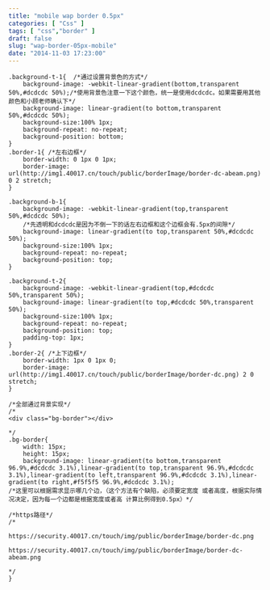 ```yaml
---
title: "mobile wap border 0.5px"
categories: [ "Css" ]
tags: [ "css","border" ]
draft: false
slug: "wap-border-05px-mobile"
date: "2014-11-03 17:23:00"
---
```


    .background-t-1{  /*通过设置背景色的方式*/
        background-image: -webkit-linear-gradient(bottom,transparent 50%,#dcdcdc 50%);/*使用背景色注意一下这个颜色，统一是使用dcdcdc。如果需要用其他颜色和小顾老师确认下*/
        background-image: linear-gradient(to bottom,transparent 50%,#dcdcdc 50%);
        background-size:100% 1px;
        background-repeat: no-repeat;
        background-position: bottom;
    }
    .border-1{ /*左右边框*/
        border-width: 0 1px 0 1px;
        border-image: url(http://img1.40017.cn/touch/public/borderImage/border-dc-abeam.png) 0 2 stretch;
    }
     


<!--more-->


    .background-b-1{
        background-image: -webkit-linear-gradient(top,transparent 50%,#dcdcdc 50%);
        /*先透明和dcdcdc是因为不倒一下的话左右边框和这个边框会有.5px的间隙*/
        background-image: linear-gradient(to top,transparent 50%,#dcdcdc 50%);
        background-size:100% 1px;
        background-repeat: no-repeat;
        background-position: top;
    }
     
    .background-t-2{
        background-image: -webkit-linear-gradient(top,#dcdcdc 50%,transparent 50%);
        background-image: linear-gradient(to top,#dcdcdc 50%,transparent 50%);
        background-size:100% 1px;
        background-repeat: no-repeat;
        background-position: top;
        padding-top: 1px;
    }
    .border-2{ /*上下边框*/
        border-width: 1px 0 1px 0;
        border-image: url(http://img1.40017.cn/touch/public/borderImage/border-dc.png) 2 0 stretch;
    }
     
    /*全部通过背景实现*/
    /*
    <div class="bg-border"></div>
     
    */
    .bg-border{
        width: 15px;
        height: 15px;
        background-image: linear-gradient(to bottom,transparent 96.9%,#dcdcdc 3.1%),linear-gradient(to top,transparent 96.9%,#dcdcdc 3.1%),linear-gradient(to left,transparent 96.9%,#dcdcdc 3.1%),linear-gradient(to right,#f5f5f5 96.9%,#dcdcdc 3.1%);
    /*这里可以根据需求显示哪几个边，（这个方法有个缺陷，必须要定宽度 或者高度，根据实际情况决定，因为每一个边都是根据宽度或者高 计算比例得到0.5px）*/
     
    /*https路径*/
    /*
     
    https://security.40017.cn/touch/img/public/borderImage/border-dc.png
     
    https://security.40017.cn/touch/img/public/borderImage/border-dc-abeam.png
     
    */
    }
